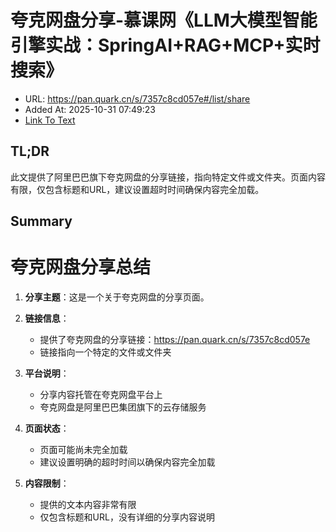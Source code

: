 # 夸克网盘分享-慕课网《LLM大模型智能引擎实战：SpringAI+RAG+MCP+实时搜索》
- URL: https://pan.quark.cn/s/7357c8cd057e#/list/share
- Added At: 2025-10-31 07:49:23
- [Link To Text](2025-10-31-夸克网盘分享-慕课网《llm大模型智能引擎实战：springai+rag+mcp+实时搜索》_raw.md)

## TL;DR
此文提供了阿里巴巴旗下夸克网盘的分享链接，指向特定文件或文件夹。页面内容有限，仅包含标题和URL，建议设置超时时间确保内容完全加载。

## Summary
# 夸克网盘分享总结

1. **分享主题**：这是一个关于夸克网盘的分享页面。

2. **链接信息**：
   - 提供了夸克网盘的分享链接：https://pan.quark.cn/s/7357c8cd057e
   - 链接指向一个特定的文件或文件夹

3. **平台说明**：
   - 分享内容托管在夸克网盘平台上
   - 夸克网盘是阿里巴巴集团旗下的云存储服务

4. **页面状态**：
   - 页面可能尚未完全加载
   - 建议设置明确的超时时间以确保内容完全加载

5. **内容限制**：
   - 提供的文本内容非常有限
   - 仅包含标题和URL，没有详细的分享内容说明
